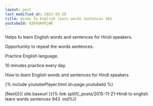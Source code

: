 ```yaml
---
layout: post
last_modified_at: 2021-03-29
title: Hindi to English learn words sentences 365 
youtubeId: 8ZK4bKMXjWE
---
```

 
 
Helps to learn English words and sentences for Hindi speakers.

Opportunitiy to repeat the words sentences. 

Practice English language. 
 
10 minutes practice every day. 
 
How to learn English words and sentences for Hindi speakers 
 
{% include youtubePlayer.html id=page.youtubeId %}
 
 
[Next]({{ site.baseurl }}{% link  split1/_posts/2015-11-21-Hindi to english learn words sentences 943 .md%})
 
